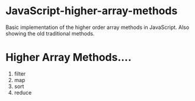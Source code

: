 # JavaScript-higher-array-methods

Basic implementation of the higher order array methods in JavaScript.
Also showing the old traditional methods.

# Higher Array Methods....

1. filter
2. map
3. sort
4. reduce
